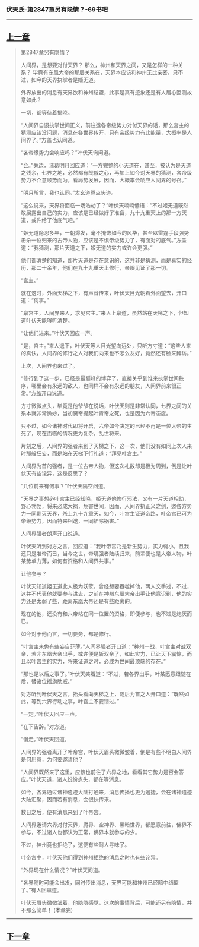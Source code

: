 ### 伏天氏-第2847章另有隐情？-69书吧

--------
[上一章](./fa097d4f793ffbc567c373a5c023a6e9.md)
--------


>
>
>
>第2847章另有隐情？
>
>人间界，是想要对付天界？
>那么，神州和天界之间，又是怎样的一种关系？
>毕竟有东凰大帝的那层关系在，天界本应该和神州无比亲密，只不过，如今的天界执掌者是姬无道。
>
>外界放出的消息有天界欲和神州结盟，此事是真有迹象还是有人居心叵测故意如此？
>
>一切，都等待着揭晓。
>
>“人间界自诩执掌世间正义，前往邀各帝级势力对付天界的话，那么宫主的猜测应该没问题，消息在各世界传开，只有帝级势力有此能量，大概率是人间界了。”方盖也认同道。
>
>“各帝级势力会响应吗？”叶伏天询问道。
>
>“会。”旁边，诸葛明月回应道：“一方完整的小天道在，甚至，被认为是天道之残余，七界之地，必然都有觊觎之心，再加上如今对天界的猜测，各帝级势力不介意顺势而为，看局势发展，因而，大概率会响应人间界的号召。”
>
>“明月所言，我也认同。”太玄道尊点头道。
>
>“这么说来，天界将面临一场浩劫了？”叶伏天喃喃低语：“不过姬无道既然敢展露出自己的实力，应该是已经做好了准备，九十九重天上的那一方天道，或许给了他底气吧。”
>
>“姬无道隐忍多年，一朝爆发，毫不掩饰如今的风华，甚至以雷霆手段强势击杀一位归来的古帝人物，应该是不惧帝级势力了，有面对的底气。”方盖道：“我猜测，那片天道之下，姬无道的实力或许会更强。”
>
>他们都清楚的知道，那片天道是存在意识的，这并非是猜测，而是真实的经历，那二十余年，他们在九十九重天上修行，亲眼见证了那一切。
>
>“宫主。”
>
>就在这时，外面天梯之下，有声音传来，叶伏天目光朝着外面望去，开口道：“何事。”
>
>“禀宫主，人间界来人，求见宫主。”来人上禀道，虽然站在天梯之下，但知道叶伏天能够听清楚。
>
>“让他们进来。”叶伏天回应一声。
>
>“是，宫主。”来人退下，叶伏天等人目光望向远处，只听方寸道：“这些人来的真快，人间界的修行之人对我们向来也不怎么友好，竟然还有脸来拜访。”
>
>上次，人间界也来过了。
>
>“修行到了这一步，已经是最巅峰的博弈了，直接关乎到谁来执掌世间秩序，哪里会有永远的敌人，也同样不会有永远的朋友，人间界前来很正常。”方盖开口说道。
>
>方寸微微点头，毕竟是他爷爷在说话，叶伏天则是非常认同，七界之间的关系本就非常微妙，当初魔帝提起叶青帝之死，也是因为六帝态度。
>
>只不过，如今诸神时代即将开启，六帝如今决定的已经不再是一位大帝的生死了，现在面临的情况更为复杂，乱世将来。
>
>片刻之后，人间界的强者来到了天梯之下，这一次，他们没有如同上次人来时那般狂妄，而是站在天梯下行礼道：“拜见叶宫主。”
>
>人间界为首的强者，是一位古帝人物，但这次礼数却是极为周到，倒是让叶伏天有些诧异，这是反思了？
>
>“几位前来有何事？”叶伏天隔空问道。
>
>“天界之事想必叶宫主已经知晓，姬无道他修行邪法，又有一片天道相助，野心勃勃，将来必成大祸，危害世间，因而，人间界执正义之剑，邀各方势力一同剿灭天界，杀上九十九重天，如今，叶宫主证道帝路，叶帝宫已可为帝级势力，因而特来相邀，一同铲除祸害。”
>
>人间界强者朗声开口说道。
>
>叶伏天听到对方之言，回应道：“我叶帝宫乃是新生势力，实力弱小，且我还只是准帝而已，当今之世，帝境强者陆续归来，前辈便也是大帝人物，叶某势单力薄，如何有资格和人间界共事。”
>
>让他参与？
>
>叶伏天知道姬无道此人极为妖孽，曾经想要吞噬掉他，两人交手过，不过，这并不代表他就要参与进去，之前在神州东凰大帝出手让他意识到，他的实力还是太弱了些，距离东凰大帝还是有些距离的。
>
>现在的他，还没有和六帝站在同一位置的资格，即便参与，也不过是炮灰而已。
>
>如今对于他而言，一切要务，都是修行。
>
>“叶宫主未免有些妄自菲薄。”人间界强者开口道：“神州一战，叶宫主对战双帝，若非东凰大帝出手，或许便是斩双帝了，如此实力，已让天下震惊，而且以叶宫主的实力，将来证道之时，必成为世间最顶端的存在。”
>
>“那也是以后之事了。”叶伏天笑着道：“不过，若各界出手，叶某愿意跟随在后，替诸位摇旗助威。”
>
>对方听到叶伏天之言，抬头看向天梯之上，随后为首之人开口道：“既然如此，等到六界行动之事，叶宫主不要错过。”
>
>“一定。”叶伏天回应一声。
>
>“在下告辞。”对方道。
>
>“慢走。”叶伏天回道。
>
>人间界的强者离开了叶帝宫，叶伏天眉头微微皱着，倒是有些不明白人间界是何用意，为何要邀请他？
>
>“人间界既然来了这里，应该也前往了六界之地，看看其它势力是否会答应。”叶伏天道，诸人纷纷点头，都在等消息。
>
>如今，各界通过诸神遗迹大陆打通来，消息传播也更为迅捷，会在诸神遗迹大陆汇聚，因而若有消息，会很快传来。
>
>数日之后，便有消息来到了叶帝宫。
>
>人间界邀请六界对付天界，魔界、空神界、黑暗世界，都愿意前往，佛界不参与，不过诸人也都认为正常，佛界本就参与的少。
>
>不过，神州竟也拒绝了，这便有些耐人寻味了。
>
>叶帝宫中，叶伏天他们得到神州拒绝的消息之时也有些诧异。
>
>“外界现在什么情况？”叶伏天问道。
>
>“各界随时可能会出发，同时传出消息，天界可能和神州已经暗中结盟了。”有人回禀道。
>
>叶伏天眉头微微皱着，他隐隐感觉，这次的事情背后，可能还另有隐情，并不那么简单！
>(本章完)
>
>

--------
[下一章](./291743fcfc2bae02af74baa46b1c5e7e.md)
--------
